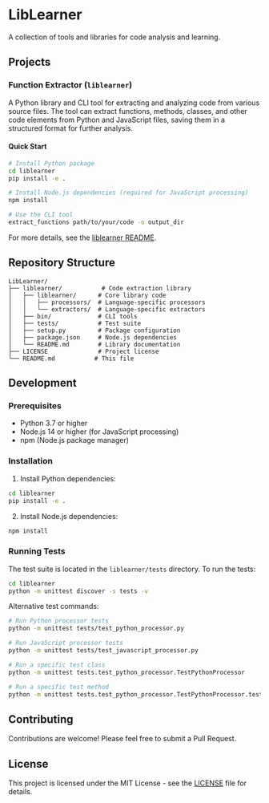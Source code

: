 # LibLearner

A collection of tools and libraries for code analysis and learning.

## Projects

### Function Extractor (`liblearner`)

A Python library and CLI tool for extracting and analyzing code from various source files. The tool can extract functions, methods, classes, and other code elements from Python and JavaScript files, saving them in a structured format for further analysis.

#### Quick Start

```bash
# Install Python package
cd liblearner
pip install -e .

# Install Node.js dependencies (required for JavaScript processing)
npm install

# Use the CLI tool
extract_functions path/to/your/code -o output_dir
```

For more details, see the [liblearner README](liblearner/README.md).

## Repository Structure

```
LibLearner/
├── liblearner/           # Code extraction library
│   ├── liblearner/      # Core library code
│   │   ├── processors/  # Language-specific processors
│   │   └── extractors/  # Language-specific extractors
│   ├── bin/             # CLI tools
│   ├── tests/           # Test suite
│   ├── setup.py         # Package configuration
│   ├── package.json     # Node.js dependencies
│   └── README.md        # Library documentation
├── LICENSE              # Project license
└── README.md           # This file
```

## Development

### Prerequisites

- Python 3.7 or higher
- Node.js 14 or higher (for JavaScript processing)
- npm (Node.js package manager)

### Installation

1. Install Python dependencies:
```bash
cd liblearner
pip install -e .
```

2. Install Node.js dependencies:
```bash
npm install
```

### Running Tests

The test suite is located in the `liblearner/tests` directory. To run the tests:

```bash
cd liblearner
python -m unittest discover -s tests -v
```

Alternative test commands:

```bash
# Run Python processor tests
python -m unittest tests/test_python_processor.py

# Run JavaScript processor tests
python -m unittest tests/test_javascript_processor.py

# Run a specific test class
python -m unittest tests.test_python_processor.TestPythonProcessor

# Run a specific test method
python -m unittest tests.test_python_processor.TestPythonProcessor.test_supported_types
```

## Contributing

Contributions are welcome! Please feel free to submit a Pull Request.

## License

This project is licensed under the MIT License - see the [LICENSE](LICENSE) file for details.
